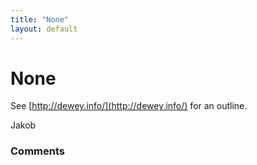 ```yaml
---
title: "None"
layout: default
---
```

None
=====================
See [http://dewey.info/](http://dewey.info/) for an outline.

Jakob

### Comments ###


